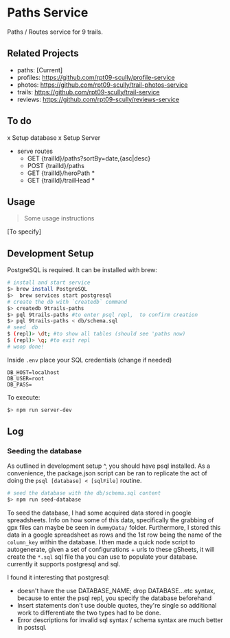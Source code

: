 

# Paths Service

Paths / Routes service for 9 trails.



## Related Projects

  - paths: [Current]
  - profiles: https://github.com/rpt09-scully/profile-service
  - photos: https://github.com/rpt09-scully/trail-photos-service
  - trails: https://github.com/rpt09-scully/trail-service
  - reviews: https://github.com/rpt09-scully/reviews-service

## To do

x Setup database 
x Setup Server
- serve routes
  - GET {trailId}/paths?sortBy=date,{asc|desc}
  - POST {trailId}/paths 
  - GET {trailId}/heroPath *
  - GET {trailId}/trailHead *



## Usage

> Some usage instructions

[To specify]

## Development Setup

PostgreSQL is required. It can be installed with brew:


``` sh
# install and start service
$> brew install PostgreSQL
$>  brew services start postgresql
# create the db with `createdb` command
$> createdb 9trails-paths
$> pql 9trails-paths #to enter psql repl,  to confirm creation
$> pql 9trails-paths < db/schema.sql
# seed  db
$ (repl)> \dt; #to show all tables (should see 'paths now)
$ (repl)> \q; #to exit repl
# woop done!
```

Inside `.env` place your SQL credentials (change if needed)

``` 
DB_HOST=localhost
DB_USER=root
DB_PASS=
```

To execute:
``` sh
$> npm run server-dev
```

## Log

### Seeding the database

As outlined in development setup ^, you should have psql installed. As a convenience, the package.json script can be ran to replicate the act of doing the `psql [database] < [sqlFile]` routine.
``` sh
# seed the database with the db/schema.sql content
$> npm run seed-database
```

To seed the database, I had some acquired data stored in google spreadsheets. Info on how some of this data, specifically the grabbing of gpx files can maybe be seen in `dummyData/` folder. Furthermore, I stored this data in a google spreadsheet as rows and the 1st row being the name of the `column_key` within the database. I then made a quick node script to autogenerate, given a set of configurations + urls to these gSheets, it will create the `*.sql` sql file tha you can use to populate your database. currently it supports postgresql and sql. 

I found it interesting that postgresql:

  - doesn't have the use DATABASE_NAME; drop DATABASE...etc syntax, because to enter the psql repl, you specify the database beforehand
  - Insert statements don't use double quotes, they're single so additional work to differentiate the two types had to be done.
  - Error descriptions for invalid sql syntax / schema syntax are much better in postsql.
